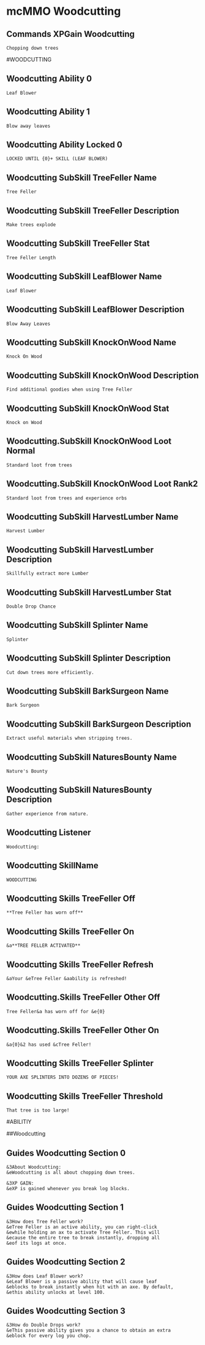 # mcMMO Woodcutting

## Commands XPGain Woodcutting

```
Chopping down trees
```



#WOODCUTTING
## Woodcutting Ability 0

```
Leaf Blower
```

## Woodcutting Ability 1

```
Blow away leaves
```

## Woodcutting Ability Locked 0

```
LOCKED UNTIL {0}+ SKILL (LEAF BLOWER)
```

## Woodcutting SubSkill TreeFeller Name

```
Tree Feller
```

## Woodcutting SubSkill TreeFeller Description

```
Make trees explode
```

## Woodcutting SubSkill TreeFeller Stat

```
Tree Feller Length
```

## Woodcutting SubSkill LeafBlower Name

```
Leaf Blower
```

## Woodcutting SubSkill LeafBlower Description

```
Blow Away Leaves
```

## Woodcutting SubSkill KnockOnWood Name

```
Knock On Wood
```

## Woodcutting SubSkill KnockOnWood Description

```
Find additional goodies when using Tree Feller
```

## Woodcutting SubSkill KnockOnWood Stat

```
Knock on Wood
```

## Woodcutting.SubSkill KnockOnWood Loot Normal

```
Standard loot from trees
```

## Woodcutting.SubSkill KnockOnWood Loot Rank2

```
Standard loot from trees and experience orbs
```

## Woodcutting SubSkill HarvestLumber Name

```
Harvest Lumber
```

## Woodcutting SubSkill HarvestLumber Description

```
Skillfully extract more Lumber
```

## Woodcutting SubSkill HarvestLumber Stat

```
Double Drop Chance
```

## Woodcutting SubSkill Splinter Name

```
Splinter
```

## Woodcutting SubSkill Splinter Description

```
Cut down trees more efficiently.
```

## Woodcutting SubSkill BarkSurgeon Name

```
Bark Surgeon
```

## Woodcutting SubSkill BarkSurgeon Description

```
Extract useful materials when stripping trees.
```

## Woodcutting SubSkill NaturesBounty Name

```
Nature's Bounty
```

## Woodcutting SubSkill NaturesBounty Description

```
Gather experience from nature.
```

## Woodcutting Listener

```
Woodcutting:
```

## Woodcutting SkillName

```
WOODCUTTING
```

## Woodcutting Skills TreeFeller Off

```
**Tree Feller has worn off**
```

## Woodcutting Skills TreeFeller On

```
&a**TREE FELLER ACTIVATED**
```

## Woodcutting Skills TreeFeller Refresh

```
&aYour &eTree Feller &aability is refreshed!
```

## Woodcutting.Skills TreeFeller Other Off

```
Tree Feller&a has worn off for &e{0}
```

## Woodcutting.Skills TreeFeller Other On

```
&a{0}&2 has used &cTree Feller!
```

## Woodcutting Skills TreeFeller Splinter

```
YOUR AXE SPLINTERS INTO DOZENS OF PIECES!
```

## Woodcutting Skills TreeFeller Threshold

```
That tree is too large!
```

#ABILITIY


##Woodcutting
## Guides Woodcutting Section 0

```
&3About Woodcutting:
&eWoodcutting is all about chopping down trees.

&3XP GAIN:
&eXP is gained whenever you break log blocks.
```

## Guides Woodcutting Section 1

```
&3How does Tree Feller work?
&eTree Feller is an active ability, you can right-click
&ewhile holding an ax to activate Tree Feller. This will
&ecause the entire tree to break instantly, dropping all
&eof its logs at once.
```

## Guides Woodcutting Section 2

```
&3How does Leaf Blower work?
&eLeaf Blower is a passive ability that will cause leaf
&eblocks to break instantly when hit with an axe. By default,
&ethis ability unlocks at level 100.
```

## Guides Woodcutting Section 3

```
&3How do Double Drops work?
&eThis passive ability gives you a chance to obtain an extra
&eblock for every log you chop.
```
